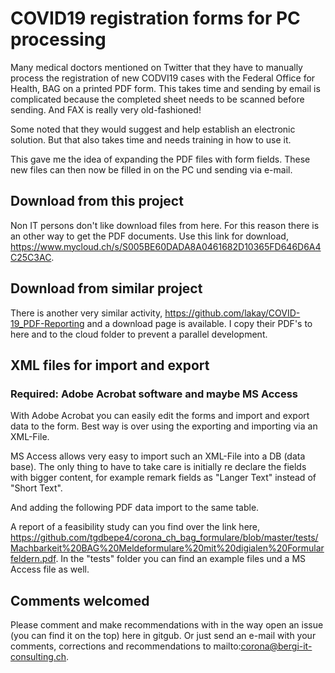# COVID19 registration forms for PC processing

Many medical doctors mentioned on Twitter that they have to manually process the registration of new CODVI19 cases with the Federal Office for Health, BAG on a printed PDF form. This takes time and sending by email is complicated because the completed sheet needs to be scanned before sending. And FAX is really very old-fashioned!

Some noted that they would suggest and help establish an electronic solution. But that also takes time and needs training in how to use it.

This gave me the idea of ​​expanding the PDF files with form fields. These new files can then now be filled in on the PC und sending via e-mail.

## Download from this project

Non IT persons don't like download files from here. For this reason there is an other way to get the PDF documents. Use this link for download, https://www.mycloud.ch/s/S005BE60DADA8A0461682D10365FD646D6A4C25C3AC.

## Download from similar project

There is another very similar activity, https://github.com/lakay/COVID-19_PDF-Reporting and a download page is available. I copy their PDF's to here and to the cloud folder to prevent a parallel development. 

## XML files for import and export

### Required: Adobe Acrobat software and maybe MS Access

With Adobe Acrobat you can easily edit the forms and import and export data to the form. Best way is over using the exporting and importing via an XML-File.

MS Access allows very easy to import such an XML-File into a DB (data base). The only thing to have to take care is initially re declare the fields with bigger content, for example remark fields as "Langer Text" instead of "Short Text".

And adding the following PDF data import to the same table.

A report of a feasibility study can you find over the link here, https://github.com/tgdbepe4/corona_ch_bag_formulare/blob/master/tests/Machbarkeit%20BAG%20Meldeformulare%20mit%20digialen%20Formularfeldern.pdf. In the "tests" folder you can find an example files und a MS Access file as well.

## Comments welcomed

Please comment and make recommendations with in the way open an issue (you can find it on the top) here in gitgub.
Or just send an e-mail with your comments, corrections and recommendations to mailto:corona@bergi-it-consulting.ch.

